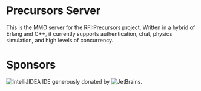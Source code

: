 # Precursors Server

This is the MMO server for the RFI:Precursors project. Written in a hybrid of Erlang and C++, it currently supports
authentication, chat, physics simulation, and high levels of concurrency.

# Sponsors

![IntelliJIDEA](http://www.jetbrains.com/img/logos/logo_intellij_idea.gif "IntelliJIDEA") IDE generously donated by ![JetBrains](http://www.jetbrains.com/img/logos/logo_jetbrains.gif "Jetbrains").
